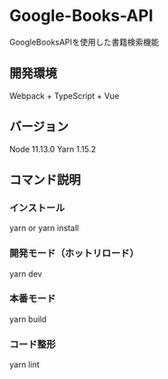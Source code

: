 # Google-Books-API
GoogleBooksAPIを使用した書籍検索機能

## 開発環境
Webpack + TypeScript + Vue

## バージョン
Node 11.13.0
Yarn 1.15.2

## コマンド説明
### インストール
yarn or yarn install

### 開発モード（ホットリロード）
yarn dev

### 本番モード
yarn build

### コード整形
yarn lint
